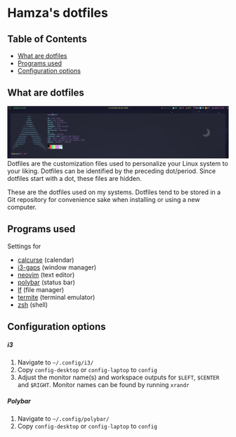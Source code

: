 # Hamza's dotfiles

## Table of Contents

- [What are dotfiles](#what-are-dotfiles)
- [Programs used](#programs-used)
- [Configuration options](#configuration-options)

## What are dotfiles

![Dotfiles](.config/dotfiles.png)
Dotfiles are the customization files used to personalize your Linux system to your liking. Dotfiles
can be identified by the preceding dot/period. Since dotfiles start with a dot, these files are
hidden.

These are the dotfiles used on my systems. Dotfiles tend to be stored in a Git repository for
convenience sake when installing or using a new computer.

## Programs used

Settings for

- [calcurse](https://github.com/xJavaTheHutt/dotfiles/tree/master/.config/calcurse) (calendar)
- [i3-gaps](https://github.com/xJavaTheHutt/dotfiles/tree/master/.config/i3) (window manager)
- [neovim](https://github.com/xJavaTheHutt/dotfiles/tree/master/.config/nvim) (text editor)
- [polybar](https://github.com/xJavaTheHutt/dotfiles/tree/master/.config/polybar) (status bar)
- [lf](https://github.com/xJavaTheHutt/dotfiles/tree/master/.config/lf) (file manager)
- [termite](https://github.com/xJavaTheHutt/dotfiles/tree/master/.config/termite) (terminal
  emulator)
- [zsh](https://github.com/xJavaTheHutt/dotfiles/tree/master/.config/zsh) (shell)

## Configuration options

##### i3

1. Navigate to `~/.config/i3/`
2. Copy `config-desktop` or `config-laptop` to `config`
3. Adjust the monitor name(s) and workspace outputs for `$LEFT`, `$CENTER` and `$RIGHT`. Monitor
   names can be found by running `xrandr`

##### Polybar

1. Navigate to `~/.config/polybar/`
2. Copy `config-desktop` or `config-laptop` to `config`
